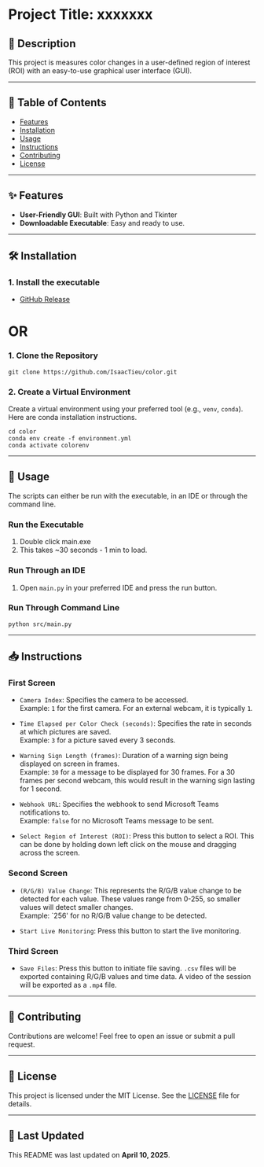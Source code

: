 # Project Title: xxxxxxx

## 📝 Description
This project is measures color changes in a user-defined region of interest (ROI) with an easy-to-use graphical user interface (GUI).

---

## 📂 Table of Contents
- [Features](#features)
- [Installation](#installation)
- [Usage](#usage)
- [Instructions](#instructions)
- [Contributing](#contributing)
- [License](#license)

---

## ✨ Features
- **User-Friendly GUI**: Built with Python and Tkinter
- **Downloadable Executable**: Easy and ready to use.

---

## 🛠️ Installation

### 1. Install the executable
- [GitHub Release](https://github.com/IsaacTieu/color/releases/tag/v1.0)

# OR

### 1. Clone the Repository 
    git clone https://github.com/IsaacTieu/color.git

### 2. Create a Virtual Environment
Create a virtual environment using your preferred tool (e.g., `venv`, `conda`). Here are conda installation instructions.

    cd color
    conda env create -f environment.yml
    conda activate colorenv

---
## 🚀 Usage
The scripts can either be run with the executable, in an IDE or through the command line.

### Run the Executable
1. Double click main.exe
2. This takes ~30 seconds - 1 min to load.

### Run Through an IDE
1. Open `main.py` in your preferred IDE and press the run button.

### Run Through Command Line

    python src/main.py

---

## 📥 Instructions

### First Screen

- `Camera Index`: Specifies the camera to be accessed.  
  Example: `1` for the first camera. For an external webcam, it is typically `1`.

- `Time Elapsed per Color Check (seconds)`: Specifies the rate in seconds at which pictures are saved.  
  Example: `3` for a picture saved every 3 seconds.

- `Warning Sign Length (frames)`: Duration of a warning sign being displayed on screen in frames.  
  Example: `30` for a message to be displayed for 30 frames. For a 30 frames per second webcam, this would result in the warning sign lasting for 1 second.

- `Webhook URL`: Specifies the webhook to send Microsoft Teams notifications to.  
  Example: `false` for no Microsoft Teams message to be sent.

- `Select Region of Interest (ROI)`: Press this button to select a ROI. This can be done by holding down left click on the mouse and dragging across the screen.

### Second Screen

- `(R/G/B) Value Change`: This represents the R/G/B value change to be detected for each value. These values range from 0-255, so smaller values will detect smaller changes.  
  Example: `256' for no R/G/B value change to be detected.

- `Start Live Monitoring`: Press this button to start the live monitoring.

### Third Screen

- `Save Files`: Press this button to initiate file saving. `.csv` files will be exported containing R/G/B values and time data. A video of the session will be exported as a `.mp4` file.
---

## 🤝 Contributing
Contributions are welcome! Feel free to open an issue or submit a pull request.

---

## 📜 License
This project is licensed under the MIT License. See the [LICENSE](LICENSE) file for details.

---

## 📅 Last Updated
This README was last updated on **April 10, 2025**.


